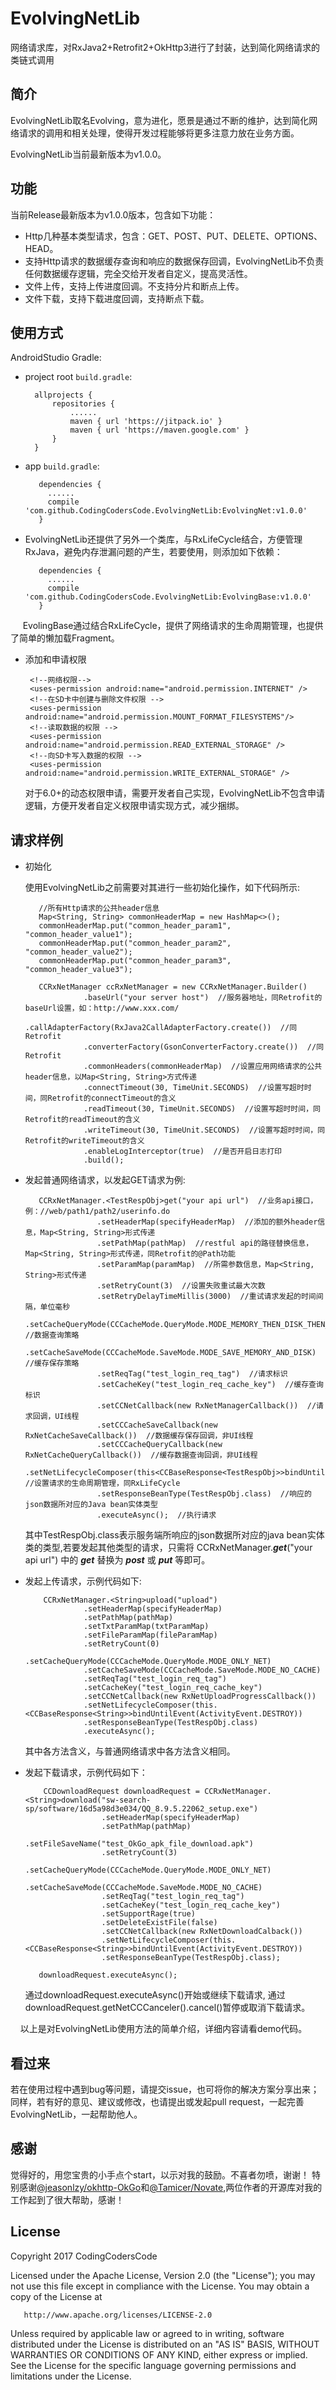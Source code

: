 # EvolvingNetLib
网络请求库，对RxJava2+Retrofit2+OkHttp3进行了封装，达到简化网络请求的类链式调用

简介
----
EvolvingNetLib取名Evolving，意为进化，愿景是通过不断的维护，达到简化网络请求的调用和相关处理，使得开发过程能够将更多注意力放在业务方面。

EvolvingNetLib当前最新版本为v1.0.0。

功能
----
当前Release最新版本为v1.0.0版本，包含如下功能：
 - Http几种基本类型请求，包含：GET、POST、PUT、DELETE、OPTIONS、HEAD。
 - 支持Http请求的数据缓存查询和响应的数据保存回调，EvolvingNetLib不负责任何数据缓存逻辑，完全交给开发者自定义，提高灵活性。
 - 文件上传，支持上传进度回调。不支持分片和断点上传。
 - 文件下载，支持下载进度回调，支持断点下载。
 
 使用方式
 ----
 AndroidStudio Gradle:
  - project root `build.gradle`:
  
          allprojects {
              repositories {
                  ......
                  maven { url 'https://jitpack.io' }
                  maven { url 'https://maven.google.com' }
              }
          }
          
 - app `build.gradle`:
 
          dependencies {
            ......
            compile 'com.github.CodingCodersCode.EvolvingNetLib:EvolvingNet:v1.0.0'
          }

 - EvolvingNetLib还提供了另外一个类库，与RxLifeCycle结合，方便管理RxJava，避免内存泄漏问题的产生，若要使用，则添加如下依赖：
          
          dependencies {
            ......
            compile 'com.github.CodingCodersCode.EvolvingNetLib:EvolvingBase:v1.0.0'
          }
            
      EvolingBase通过结合RxLifeCycle，提供了网络请求的生命周期管理，也提供了简单的懒加载Fragment。
        
 - 添加和申请权限
 
        <!--网络权限-->
        <uses-permission android:name="android.permission.INTERNET" />
        <!--在SD卡中创建与删除文件权限 -->
        <uses-permission android:name="android.permission.MOUNT_FORMAT_FILESYSTEMS"/>
        <!--读取数据的权限 -->
        <uses-permission android:name="android.permission.READ_EXTERNAL_STORAGE" />
        <!--向SD卡写入数据的权限 -->
        <uses-permission android:name="android.permission.WRITE_EXTERNAL_STORAGE" />
        
      对于6.0+的动态权限申请，需要开发者自己实现，EvolvingNetLib不包含申请逻辑，方便开发者自定义权限申请实现方式，减少捆绑。
        
请求样例
---
 - 初始化

      使用EvolvingNetLib之前需要对其进行一些初始化操作，如下代码所示:  

          //所有Http请求的公共header信息
          Map<String, String> commonHeaderMap = new HashMap<>();
          commonHeaderMap.put("common_header_param1", "common_header_value1");
          commonHeaderMap.put("common_header_param2", "common_header_value2");
          commonHeaderMap.put("common_header_param3", "common_header_value3");
          
          CCRxNetManager ccRxNetManager = new CCRxNetManager.Builder()
                    .baseUrl("your server host")  //服务器地址，同Retrofit的baseUrl设置，如：http://www.xxx.com/
                    .callAdapterFactory(RxJava2CallAdapterFactory.create())  //同Retrofit
                    .converterFactory(GsonConverterFactory.create())  //同Retrofit
                    .commonHeaders(commonHeaderMap)  //设置应用网络请求的公共header信息，以Map<String, String>方式传递
                    .connectTimeout(30, TimeUnit.SECONDS)  //设置写超时时间，同Retrofit的connectTimeout的含义
                    .readTimeout(30, TimeUnit.SECONDS)  //设置写超时时间，同Retrofit的readTimeout的含义
                    .writeTimeout(30, TimeUnit.SECONDS)  //设置写超时时间，同Retrofit的writeTimeout的含义
                    .enableLogInterceptor(true)  //是否开启日志打印
                    .build();  

 - 发起普通网络请求，以发起GET请求为例: 
          
          CCRxNetManager.<TestRespObj>get("your api url")  //业务api接口，例：//web/path1/path2/userinfo.do 
                       .setHeaderMap(specifyHeaderMap)  //添加的额外header信息，Map<String, String>形式传递  
                       .setPathMap(pathMap)  //restful api的路径替换信息，Map<String, String>形式传递，同Retrofit的@Path功能  
                       .setParamMap(paramMap)  //所需参数信息，Map<String, String>形式传递  
                       .setRetryCount(3)  //设置失败重试最大次数  
                       .setRetryDelayTimeMillis(3000)  //重试请求发起的时间间隔，单位毫秒  
                       .setCacheQueryMode(CCCacheMode.QueryMode.MODE_MEMORY_THEN_DISK_THEN_NET)  //数据查询策略  
                       .setCacheSaveMode(CCCacheMode.SaveMode.MODE_SAVE_MEMORY_AND_DISK)  //缓存保存策略  
                       .setReqTag("test_login_req_tag")  //请求标识  
                       .setCacheKey("test_login_req_cache_key")  //缓存查询标识  
                       .setCCNetCallback(new RxNetManagerCallback())  //请求回调，UI线程  
                       .setCCCacheSaveCallback(new RxNetCacheSaveCallback())  //数据缓存保存回调，非UI线程  
                       .setCCCacheQueryCallback(new RxNetCacheQueryCallback())  //缓存数据查询回调，非UI线程  
                       .setNetLifecycleComposer(this<CCBaseResponse<TestRespObj>>bindUntilEvent(ActivityEvent.DESTROY))  //设置请求的生命周期管理，同RxLifeCycle  
                       .setResponseBeanType(TestRespObj.class)  //响应的json数据所对应的Java bean实体类型  
                       .executeAsync();  //执行请求  
           
   其中TestRespObj.class表示服务端所响应的json数据所对应的java bean实体类的类型,若要发起其他类型的请求，只需将 CCRxNetManager.<TestRespObj>***get***("your api url") 中的 ***get*** 替换为 ***post*** 或 ***put*** 等即可。

 - 发起上传请求，示例代码如下: 
          
           CCRxNetManager.<String>upload("upload")
                    .setHeaderMap(specifyHeaderMap)
                    .setPathMap(pathMap)
                    .setTxtParamMap(txtParamMap)
                    .setFileParamMap(fileParamMap)
                    .setRetryCount(0)
                    .setCacheQueryMode(CCCacheMode.QueryMode.MODE_ONLY_NET)
                    .setCacheSaveMode(CCCacheMode.SaveMode.MODE_NO_CACHE)
                    .setReqTag("test_login_req_tag")
                    .setCacheKey("test_login_req_cache_key")
                    .setCCNetCallback(new RxNetUploadProgressCallback())
                    .setNetLifecycleComposer(this.<CCBaseResponse<String>>bindUntilEvent(ActivityEvent.DESTROY))
                    .setResponseBeanType(TestRespObj.class)
                    .executeAsync();
 
   其中各方法含义，与普通网络请求中各方法含义相同。
     
 - 发起下载请求，示例代码如下：  
     
           CCDownloadRequest downloadRequest = CCRxNetManager.<String>download("sw-search-sp/software/16d5a98d3e034/QQ_8.9.5.22062_setup.exe")
                        .setHeaderMap(specifyHeaderMap)
                        .setPathMap(pathMap)
                        .setFileSaveName("test_OkGo_apk_file_download.apk")
                        .setRetryCount(3)
                        .setCacheQueryMode(CCCacheMode.QueryMode.MODE_ONLY_NET)
                        .setCacheSaveMode(CCCacheMode.SaveMode.MODE_NO_CACHE)
                        .setReqTag("test_login_req_tag")
                        .setCacheKey("test_login_req_cache_key")
                        .setSupportRage(true)
                        .setDeleteExistFile(false)
                        .setCCNetCallback(new RxNetDownloadCalback())
                        .setNetLifecycleComposer(this.<CCBaseResponse<String>>bindUntilEvent(ActivityEvent.DESTROY))
                        .setResponseBeanType(TestRespObj.class);

          downloadRequest.executeAsync();
     
   通过downloadRequest.executeAsync()开始或继续下载请求,
   通过downloadRequest.getNetCCCanceler().cancel()暂停或取消下载请求。
       
     
以上是对EvolvingNetLib使用方法的简单介绍，详细内容请看demo代码。

看过来
---
若在使用过程中遇到bug等问题，请提交issue，也可将你的解决方案分享出来；同样，若有好的意见、建议或修改，也请提出或发起pull request，一起完善EvolvingNetLib，一起帮助他人。

感谢
---
觉得好的，用您宝贵的小手点个start，以示对我的鼓励。不喜者勿喷，谢谢！
特别感谢[@jeasonlzy/okhttp-OkGo](https://github.com/jeasonlzy/okhttp-OkGo)和[@Tamicer/Novate](https://github.com/Tamicer/Novate),两位作者的开源库对我的工作起到了很大帮助，感谢！


License
---
Copyright 2017 CodingCodersCode

   Licensed under the Apache License, Version 2.0 (the "License");
   you may not use this file except in compliance with the License.
   You may obtain a copy of the License at

       http://www.apache.org/licenses/LICENSE-2.0

   Unless required by applicable law or agreed to in writing, software
   distributed under the License is distributed on an "AS IS" BASIS,
   WITHOUT WARRANTIES OR CONDITIONS OF ANY KIND, either express or implied.
   See the License for the specific language governing permissions and
   limitations under the License.

